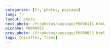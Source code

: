 ```yaml
---
categories: [fr, photos, paysage]
lang: fr
layout: photo
next_photo: /fr/photos/paysage/P0000116.html
picname: P0000052
prev_photo: /fr/photos/paysage/P0000053.html
tags: [Giraffes, Trees]
---
```

